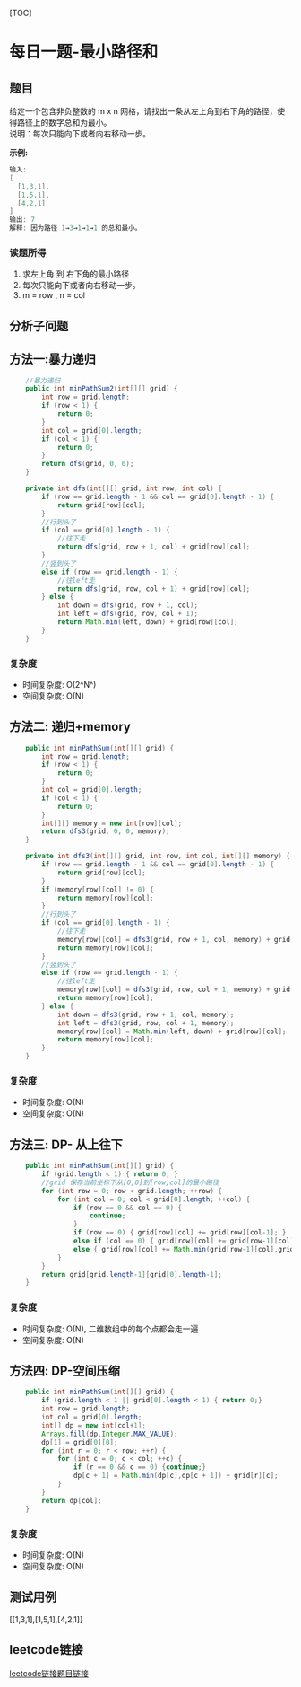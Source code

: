 [TOC]

# 每日一题-最小路径和

## 题目
给定一个包含非负整数的 m x n 网格，请找出一条从左上角到右下角的路径，使得路径上的数字总和为最小。  
说明：每次只能向下或者向右移动一步。  

**示例:**  
```java
输入:
[
  [1,3,1],
  [1,5,1],
  [4,2,1]
]
输出: 7
解释: 因为路径 1→3→1→1→1 的总和最小。
```

### 读题所得
1. 求左上角 到 右下角的最小路径
2. 每次只能向下或者向右移动一步。
3. m = row  , n = col  

## 分析子问题

## 方法一:暴力递归
```java
    //暴力递归
    public int minPathSum2(int[][] grid) {
        int row = grid.length;
        if (row < 1) {
            return 0;
        }
        int col = grid[0].length;
        if (col < 1) {
            return 0;
        }
        return dfs(grid, 0, 0);
    }

    private int dfs(int[][] grid, int row, int col) {
        if (row == grid.length - 1 && col == grid[0].length - 1) {
            return grid[row][col];
        }
        //行到头了
        if (col == grid[0].length - 1) {
            //往下走
            return dfs(grid, row + 1, col) + grid[row][col];
        }
        //竖到头了
        else if (row == grid.length - 1) {
            //往left走
            return dfs(grid, row, col + 1) + grid[row][col];
        } else {
            int down = dfs(grid, row + 1, col);
            int left = dfs(grid, row, col + 1);
            return Math.min(left, down) + grid[row][col];
        }
    }
```
### 复杂度
* 时间复杂度: O(2^N^)
* 空间复杂度: O(N)

## 方法二: 递归+memory
```java
    public int minPathSum(int[][] grid) {
        int row = grid.length;
        if (row < 1) {
            return 0;
        }
        int col = grid[0].length;
        if (col < 1) {
            return 0;
        }
        int[][] memory = new int[row][col];
        return dfs3(grid, 0, 0, memory);
    }

    private int dfs3(int[][] grid, int row, int col, int[][] memory) {
        if (row == grid.length - 1 && col == grid[0].length - 1) {
            return grid[row][col];
        }
        if (memory[row][col] != 0) {
            return memory[row][col];
        }
        //行到头了
        if (col == grid[0].length - 1) {
            //往下走
            memory[row][col] = dfs3(grid, row + 1, col, memory) + grid[row][col];
            return memory[row][col];
        }
        //竖到头了
        else if (row == grid.length - 1) {
            //往left走
            memory[row][col] = dfs3(grid, row, col + 1, memory) + grid[row][col];
            return memory[row][col];
        } else {
            int down = dfs3(grid, row + 1, col, memory);
            int left = dfs3(grid, row, col + 1, memory);
            memory[row][col] = Math.min(left, down) + grid[row][col];
            return memory[row][col];
        }
    }
```
### 复杂度
* 时间复杂度: O(N)
* 空间复杂度: O(N)

## 方法三: DP- 从上往下
```java
    public int minPathSum(int[][] grid) {
        if (grid.length < 1) { return 0; }
        //grid 保存当前坐标下从[0,0]到[row,col]的最小路径
        for (int row = 0; row < grid.length; ++row) {
            for (int col = 0; col < grid[0].length; ++col) {
                if (row == 0 && col == 0) {
                    continue;
                }
                if (row == 0) { grid[row][col] += grid[row][col-1]; }
                else if (col == 0) { grid[row][col] += grid[row-1][col]; }
                else { grid[row][col] += Math.min(grid[row-1][col],grid[row][col-1]); }
            }
        }
        return grid[grid.length-1][grid[0].length-1];
    }
```
### 复杂度
* 时间复杂度: O(N), 二维数组中的每个点都会走一遍
* 空间复杂度: O(N)

## 方法四: DP-空间压缩
```java
    public int minPathSum(int[][] grid) {
        if (grid.length < 1 || grid[0].length < 1) { return 0;}
        int row = grid.length;
        int col = grid[0].length;
        int[] dp = new int[col+1];
        Arrays.fill(dp,Integer.MAX_VALUE);
        dp[1] = grid[0][0];
        for (int r = 0; r < row; ++r) {
            for (int c = 0; c < col; ++c) {
                if (r == 0 && c == 0) {continue;}
                dp[c + 1] = Math.min(dp[c],dp[c + 1]) + grid[r][c];
            }
        }
        return dp[col];
    }
```
### 复杂度
* 时间复杂度: O(N)
* 空间复杂度: O(N)

## 测试用例
[[1,3,1],[1,5,1],[4,2,1]]  

## leetcode链接
[leetcode链接题目链接](https://leetcode-cn.com/problems/minimum-path-sum/)  